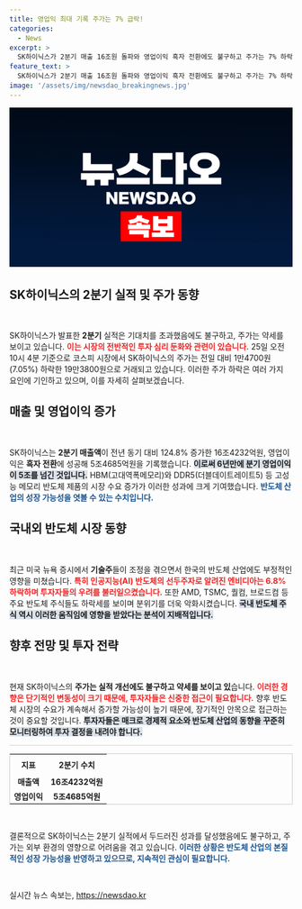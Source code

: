 ```yaml
---
title: 영업익 최대 기록 주가는 7% 급락!
categories:
  - News
excerpt: >
  SK하이닉스가 2분기 매출 16조원 돌파와 영업이익 흑자 전환에도 불구하고 주가는 7% 하락세. 미국 증시의 기술주 부진이 국내 반도체 시장에 악영향을 미쳤다는 분석이 이어지고 있다. 클릭으로 더 자세한 내용을 확인하세요!
feature_text: >
  SK하이닉스가 2분기 매출 16조원 돌파와 영업이익 흑자 전환에도 불구하고 주가는 7% 하락세. 미국 증시의 기술주 부진이 국내 반도체 시장에 악영향을 미쳤다는 분석이 이어지고 있다. 클릭으로 더 자세한 내용을 확인하세요!
image: '/assets/img/newsdao_breakingnews.jpg'
---
```


<p><img src="/assets/img/newsdao_breakingnews.jpg" alt="bookingtag 속보" /></p>

<h2 data-ke-size="size26">SK하이닉스의 2분기 실적 및 주가 동향</h2>

<p data-ke-size="size16">&nbsp;</p>

<p>SK하이닉스가 발표한 <strong>2분기</strong> 실적은 기대치를 초과했음에도 불구하고, 주가는 약세를 보이고 있습니다. <b><span style="color: #ee2323;">이는 시장의 전반적인 투자 심리 둔화와 관련이 있습니다.</span></b> 25일 오전 10시 4분 기준으로 코스피 시장에서 SK하이닉스의 주가는 전일 대비 1만4700원(7.05%) 하락한 19만3800원으로 거래되고 있습니다. 이러한 주가 하락은 여러 가지 요인에 기인하고 있으며, 이를 자세히 살펴보겠습니다.</p>

<h2 data-ke-size="size26">매출 및 영업이익 증가</h2>

<p data-ke-size="size16">&nbsp;</p>

<p>SK하이닉스는 <strong>2분기 매출액</strong>이 전년 동기 대비 124.8% 증가한 16조4232억원, 영업이익은 <strong>흑자 전환</strong>에 성공해 5조4685억원을 기록했습니다. <b><span style="background-color: #21538527;">이로써 6년만에 분기 영업이익이 5조를 넘긴 것입니다.</span></b> HBM(고대역폭메모리)와 DDR5(더블데이트레이트5) 등 고성능 메모리 반도체 제품의 시장 수요 증가가 이러한 성과에 크게 기여했습니다. <b><span style="color: #1a5490;">반도체 산업의 성장 가능성을 엿볼 수 있는 수치입니다.</span></b></p>

<h2 data-ke-size="size26">국내외 반도체 시장 동향</h2>

<p data-ke-size="size16">&nbsp;</p>

<p>최근 미국 뉴욕 증시에서 <strong>기술주</strong>들이 조정을 겪으면서 한국의 반도체 산업에도 부정적인 영향을 미쳤습니다. <b><span style="color: #ee2323;">특히 인공지능(AI) 반도체의 선두주자로 알려진 엔비디아는 6.8% 하락하며 투자자들의 우려를 불러일으켰습니다.</span></b> 또한 AMD, TSMC, 퀄컴, 브로드컴 등 주요 반도체 주식들도 하락세를 보이며 분위기를 더욱 악화시켰습니다. <b><span style="background-color: #21538527;">국내 반도체 주식 역시 이러한 움직임에 영향을 받았다는 분석이 지배적입니다.</span></b></p>

<h2 data-ke-size="size26">향후 전망 및 투자 전략</h2>

<p data-ke-size="size16">&nbsp;</p>

<p>현재 SK하이닉스의 <strong>주가는 실적 개선에도 불구하고 약세를 보이고 있</strong>습니다. <b><span style="color: #ee2323;">이러한 경향은 단기적인 변동성이 크기 때문에, 투자자들은 신중한 접근이 필요합니다.</span></b> 향후 반도체 시장의 수요가 계속해서 증가할 가능성이 높기 때문에, 장기적인 안목으로 접근하는 것이 중요할 것입니다. <b><span style="background-color: #21538527;">투자자들은 매크로 경제적 요소와 반도체 산업의 동향을 꾸준히 모니터링하여 투자 결정을 내려야 합니다.</span></b></p>

<hr style="height: 1px; border: none; background-color: #d0d0d0;"/>

<table style="width: 100%; border: 1px solid #ccc; border-collapse: collapse;">
  <tr>
    <th style="text-align: center; height: 30px;"><b>지표</b></th>
    <th style="text-align: center; height: 30px;"><b>2분기 수치</b></th>
  </tr>
  <tr>
    <td style="text-align: center; height: 17px;"><b>매출액</b></td>
    <td style="text-align: center; height: 17px;"><b>16조4232억원</b></td>
  </tr>
  <tr>
    <td style="text-align: center; height: 17px;"><b>영업이익</b></td>
    <td style="text-align: center; height: 17px;"><b>5조4685억원</b></td>
  </tr>
</table>

<p data-ke-size="size16">&nbsp;</p>

<p>결론적으로 SK하이닉스는 2분기 실적에서 두드러진 성과를 달성했음에도 불구하고, 주가는 외부 환경의 영향으로 어려움을 겪고 있습니다. <b><span style="color: #1a5490;">이러한 상황은 반도체 산업의 본질적인 성장 가능성을 반영하고 있으므로, 지속적인 관심이 필요합니다.</span></b> </p>

<p data-ke-size="size16">&nbsp;</p>
실시간 뉴스 속보는, <a href="https://newsdao.kr" rel="dofollow">https://newsdao.kr</a>


